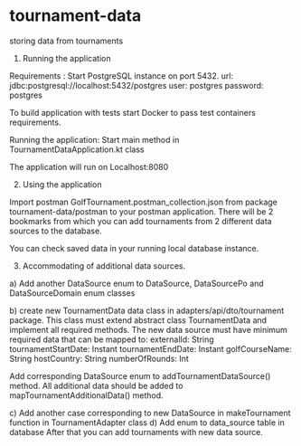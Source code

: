 # tournament-data
storing data from tournaments

1. Running the application

Requirements :
Start PostgreSQL instance on port 5432.
url: jdbc:postgresql://localhost:5432/postgres
user: postgres
password: postgres

To build application with tests start Docker to pass test containers requirements.

Running the application: 
Start main method in TournamentDataApplication.kt class

The application will run on Localhost:8080

2. Using the application

Import postman GolfTournament.postman_collection.json from package tournament-data/postman to your postman application.
There will be 2 bookmarks from which you can add tournaments from 2 different data sources to the database.

You can check saved data in your running local database instance.

3. Accommodating of additional data sources.

a) Add another DataSource enum to DataSource, DataSourcePo and DataSourceDomain enum classes

b) create new TournamentData data class in adapters/api/dto/tournament package. This class must extend abstract class
TournamentData and implement all required methods. The new data source must have minimum required data that can be mapped to:
externalId: String
tournamentStartDate: Instant
tournamentEndDate: Instant
golfCourseName: String
hostCountry: String
numberOfRounds: Int

Add corresponding DataSource enum to addTournamentDataSource() method.
All additional data should be added to mapTournamentAdditionalData() method.

c) Add another case corresponding to new DataSource in makeTournament function in TournamentAdapter class
d) Add enum to data_source table in database
After that you can add tournaments with new data source.
